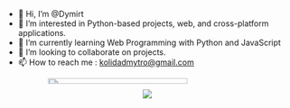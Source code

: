 - 👋 Hi, I’m @Dymirt 
- 👀 I’m interested in Python-based projects, web, and cross-platform applications. 
- 🌱 I’m currently learning Web Programming with Python and JavaScript
- 💞️ I’m looking to collaborate on projects.
- 📫 How to reach me : kolidadmytro@gmail.com

<div style="display:grid;">
    <img style="justify-self: center;" src="https://github-readme-stats.vercel.app/api?username=Dymirt&&show_icons=true&title_color=ffffff&icon_color=F5BF4F&text_color=daf7dc&bg_color=151722" height="70%">
    <img style="justify-self: center;" src="https://github-readme-stats.vercel.app/api/top-langs/?username=dymirt&layout=compact&bg_color=151722&text_color=daf7dc&title_color=ffffff&hide_title=true">
</div>